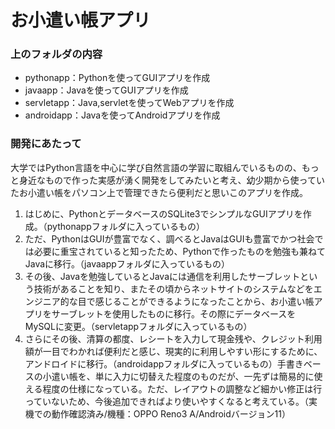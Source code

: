 # お小遣い帳アプリ

### 上のフォルダの内容
- pythonapp：Pythonを使ってGUIアプリを作成
- javaapp：Javaを使ってGUIアプリを作成
- servletapp：Java,servletを使ってWebアプリを作成
- androidapp：Javaを使ってAndroidアプリを作成

### 開発にあたって
大学ではPython言語を中心に学び自然言語の学習に取組んでいるものの、もっと身近なもので作った実感が湧く開発をしてみたいと考え、幼少期から使っていたお小遣い帳をパソコン上で管理できたら便利だと思いこのアプリを作成。

1. はじめに、PythonとデータベースのSQLite3でシンプルなGUIアプリを作成。（pythonappフォルダに入っているもの）
2. ただ、PythonはGUIが豊富でなく、調べるとJavaはGUIも豊富でかつ社会では必要に重宝されていると知ったため、Pythonで作ったものを勉強も兼ねてJavaに移行。（javaappフォルダに入っているもの）
3. その後、Javaを勉強しているとJavaには通信を利用したサーブレットという技術があることを知り、またその頃からネットサイトのシステムなどをエンジニア的な目で感じることができるようになったことから、お小遣い帳アプリをサーブレットを使用したものに移行。その際にデータベースをMySQLに変更。（servletappフォルダに入っているもの）
4. さらにその後、清算の都度、レシートを入力して現金残や、クレジット利用額が一目でわかれば便利だと感じ、現実的に利用しやすい形にするために、アンドロイドに移行。（androidappフォルダに入っているもの）手書きベースの小遣い帳を、単に入力に切替えた程度のものだが、一先ずは簡易的に使える程度の仕様になっている。ただ、レイアウトの調整など細かい修正は行っていないため、今後追加できればより使いやすくなると考えている。（実機での動作確認済み/機種：OPPO Reno3 A/Androidバージョン11）
